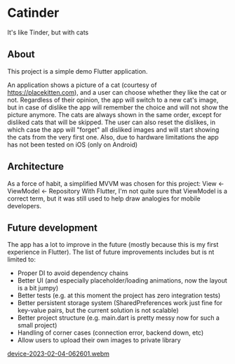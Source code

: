# Catinder

It's like Tinder, but with cats

## About

This project is a simple demo Flutter application.

An application shows a picture of a cat (courtesy of https://placekitten.com), and a user can choose
whether they like the cat or not. Regardless of their opinion, the app will switch to a new cat's
image, but in case of dislike the app will remember the choice and will not show the picture
anymore. The cats are always shown in the same order, except for disliked cats that will be skipped.
The user can also reset the dislikes, in which case the app will "forget" all disliked images and
will start showing the cats from the very first one. Also, due to hardware limitations the app has
not been tested on iOS (only on Android)

## Architecture

As a force of habit, a simplified MVVM was chosen for this project:
View <- ViewModel <- Repository
With Flutter, I'm not quite sure that ViewModel is a correct term, but it was still used to help
draw analogies for mobile developers.

## Future development

The app has a lot to improve in the future (mostly because this is my first experience in Flutter).
The list of future improvements includes but is nt limited to:

* Proper DI to avoid dependency chains
* Better UI (and especially placeholder/loading animations, now the layout is a bit jumpy)
* Better tests (e.g. at this moment the project has zero integration tests)
* Better persistent storage system (SharedPreferences work just fine for key-value pairs, but the
  current solution is not scalable)
* Better project structure (e.g. main.dart is pretty messy now for such a small project)
* Handling of corner cases (connection error, backend down, etc)
* Allow users to upload their own images to private library

[device-2023-02-04-062601.webm](https://user-images.githubusercontent.com/10089784/216748415-fa95373b-2d9f-48f4-a284-4355c3010549.webm)

